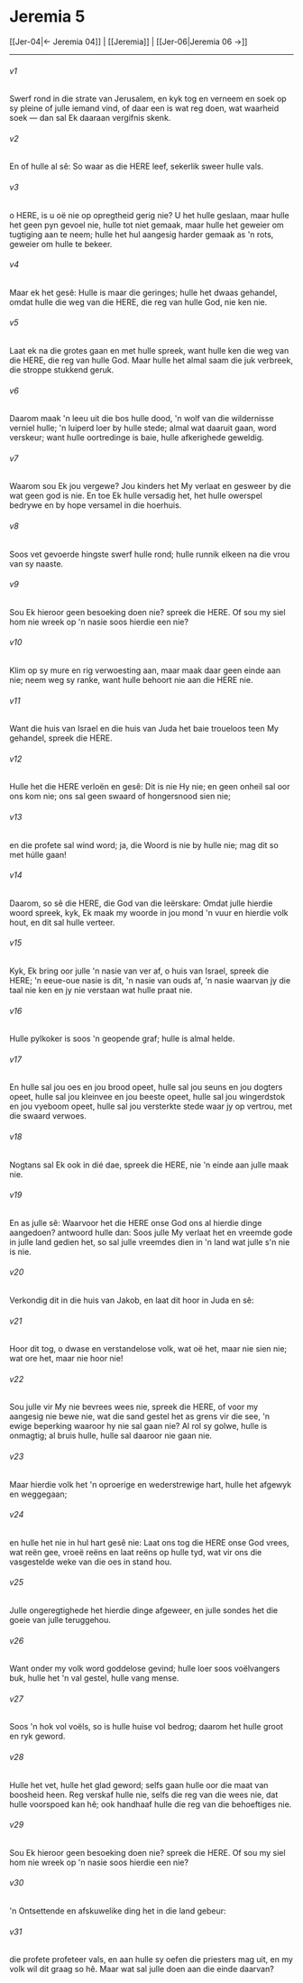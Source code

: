 # Jeremia 5

[[Jer-04|← Jeremia 04]] | [[Jeremia]] | [[Jer-06|Jeremia 06 →]]
***

###### v1
Swerf rond in die strate van Jerusalem, en kyk tog en verneem en soek op sy pleine of julle iemand vind, of daar een is wat reg doen, wat waarheid soek — dan sal Ek daaraan vergifnis skenk. 
###### v2
En of hulle al sê: So waar as die HERE leef, sekerlik sweer hulle vals. 
###### v3
o HERE, is u oë nie op opregtheid gerig nie? U het hulle geslaan, maar hulle het geen pyn gevoel nie, hulle tot niet gemaak, maar hulle het geweier om tugtiging aan te neem; hulle het hul aangesig harder gemaak as 'n rots, geweier om hulle te bekeer. 
###### v4
Maar ek het gesê: Hulle is maar die geringes; hulle het dwaas gehandel, omdat hulle die weg van die HERE, die reg van hulle God, nie ken nie. 
###### v5
Laat ek na die grotes gaan en met hulle spreek, want hulle ken die weg van die HERE, die reg van hulle God. Maar hulle het almal saam die juk verbreek, die stroppe stukkend geruk. 
###### v6
Daarom maak 'n leeu uit die bos hulle dood, 'n wolf van die wildernisse verniel hulle; 'n luiperd loer by hulle stede; almal wat daaruit gaan, word verskeur; want hulle oortredinge is baie, hulle afkerighede geweldig. 
###### v7
Waarom sou Ek jou vergewe? Jou kinders het My verlaat en gesweer by die wat geen god is nie. En toe Ek hulle versadig het, het hulle owerspel bedrywe en by hope versamel in die hoerhuis. 
###### v8
Soos vet gevoerde hingste swerf hulle rond; hulle runnik elkeen na die vrou van sy naaste. 
###### v9
Sou Ek hieroor geen besoeking doen nie? spreek die HERE. Of sou my siel hom nie wreek op 'n nasie soos hierdie een nie? 
###### v10
Klim op sy mure en rig verwoesting aan, maar maak daar geen einde aan nie; neem weg sy ranke, want hulle behoort nie aan die HERE nie. 
###### v11
Want die huis van Israel en die huis van Juda het baie troueloos teen My gehandel, spreek die HERE. 
###### v12
Hulle het die HERE verloën en gesê: Dit is nie Hy nie; en geen onheil sal oor ons kom nie; ons sal geen swaard of hongersnood sien nie; 
###### v13
en die profete sal wind word; ja, die Woord is nie by hulle nie; mag dit so met húlle gaan! 
###### v14
Daarom, so sê die HERE, die God van die leërskare: Omdat julle hierdie woord spreek, kyk, Ek maak my woorde in jou mond 'n vuur en hierdie volk hout, en dit sal hulle verteer. 
###### v15
Kyk, Ek bring oor julle 'n nasie van ver af, o huis van Israel, spreek die HERE; 'n eeue-oue nasie is dit, 'n nasie van ouds af, 'n nasie waarvan jy die taal nie ken en jy nie verstaan wat hulle praat nie. 
###### v16
Hulle pylkoker is soos 'n geopende graf; hulle is almal helde. 
###### v17
En hulle sal jou oes en jou brood opeet, hulle sal jou seuns en jou dogters opeet, hulle sal jou kleinvee en jou beeste opeet, hulle sal jou wingerdstok en jou vyeboom opeet, hulle sal jou versterkte stede waar jy op vertrou, met die swaard verwoes. 
###### v18
Nogtans sal Ek ook in dié dae, spreek die HERE, nie 'n einde aan julle maak nie. 
###### v19
En as julle sê: Waarvoor het die HERE onse God ons al hierdie dinge aangedoen? antwoord hulle dan: Soos julle My verlaat het en vreemde gode in julle land gedien het, so sal julle vreemdes dien in 'n land wat julle s'n nie is nie. 
###### v20
Verkondig dit in die huis van Jakob, en laat dit hoor in Juda en sê: 
###### v21
Hoor dit tog, o dwase en verstandelose volk, wat oë het, maar nie sien nie; wat ore het, maar nie hoor nie! 
###### v22
Sou julle vir My nie bevrees wees nie, spreek die HERE, of voor my aangesig nie bewe nie, wat die sand gestel het as grens vir die see, 'n ewige beperking waaroor hy nie sal gaan nie? Al rol sy golwe, hulle is onmagtig; al bruis hulle, hulle sal daaroor nie gaan nie. 
###### v23
Maar hierdie volk het 'n oproerige en wederstrewige hart, hulle het afgewyk en weggegaan; 
###### v24
en hulle het nie in hul hart gesê nie: Laat ons tog die HERE onse God vrees, wat reën gee, vroeë reëns en laat reëns op hulle tyd, wat vir ons die vasgestelde weke van die oes in stand hou. 
###### v25
Julle ongeregtighede het hierdie dinge afgeweer, en julle sondes het die goeie van julle teruggehou. 
###### v26
Want onder my volk word goddelose gevind; hulle loer soos voëlvangers buk, hulle het 'n val gestel, hulle vang mense. 
###### v27
Soos 'n hok vol voëls, so is hulle huise vol bedrog; daarom het hulle groot en ryk geword. 
###### v28
Hulle het vet, hulle het glad geword; selfs gaan hulle oor die maat van boosheid heen. Reg verskaf hulle nie, selfs die reg van die wees nie, dat hulle voorspoed kan hê; ook handhaaf hulle die reg van die behoeftiges nie. 
###### v29
Sou Ek hieroor geen besoeking doen nie? spreek die HERE. Of sou my siel hom nie wreek op 'n nasie soos hierdie een nie? 
###### v30
'n Ontsettende en afskuwelike ding het in die land gebeur: 
###### v31
die profete profeteer vals, en aan hulle sy oefen die priesters mag uit, en my volk wil dit graag so hê. Maar wat sal julle doen aan die einde daarvan? 
